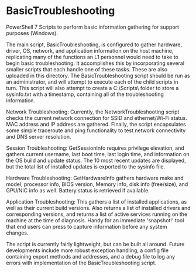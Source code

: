 # BasicTroubleshooting
PowerShell 7 Scripts to perform basic information gathering for support purposes (Windows).

The main script, BasicTroubleshooting, is configured to gather hardware, driver, OS, network, and application information on the host machine, replicating many of the functions an L1 personnel would need to take to begin basic troubleshooting. It accomplishes this by incorporating several smaller scripts that each handle one of these tasks. These are also uploaded in this directory. The BasicTroubleshooting script should be run as an administrator, and will attempt to execute each of the child scripts in turn. This script will also attempt to create a C:\Scripts\ folder to store a sysinfo.txt with a timestamp, containing all of the troubleshooting information.

Network Troubleshooting: Currently, the NetworkTroubleshooting script checks the current network connection for SSID and ethernet/Wi-Fi status. MAC address and IP address are gathered. Finally, the script encapsulates some simple traceroute and ping functionality to test network connectivity and DNS server resolution.

Session Troubleshooting: GetSessionInfo requires privilege elevation, and gathers current username, last boot time, last login time, and information on the OS build and update status. The 10 most recent updates are displayed, but the total list of installed updates is exported to the sysinfo file.

Hardware Troubleshooting: GetHardwareInfo gathers hardware make and model, processor info, BIOS version, Memory info, disk info (free/size), and GPU/NIC info as well. Battery status is retrieved if available.

Application Troubleshooting: This gathers a list of installed applications, as well as their current build versions. Also returns a list of installed drivers and corresponding versions, and returns a list of active services running on the machine at the time of diagnosis. Handy for an immediate 'snapshot!' tool that end users can press to capture information before any system changes.

The script is currently fairly lightweight, but can be built all around. Future developments include more robust exception handling, a config file containing export methods and addresses, and a debug file to log any errors with implementation of the BasicTroubleshooting script.
